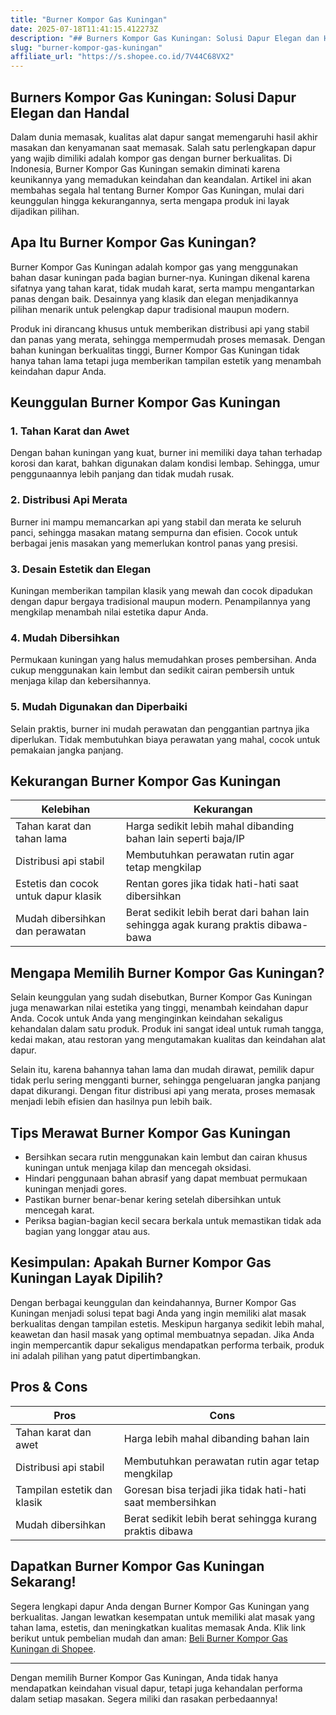 ```yaml
---
title: "Burner Kompor Gas Kuningan"
date: 2025-07-18T11:41:15.412273Z
description: "## Burners Kompor Gas Kuningan: Solusi Dapur Elegan dan Handal..."
slug: "burner-kompor-gas-kuningan"
affiliate_url: "https://s.shopee.co.id/7V44C68VX2"
---
```

## Burners Kompor Gas Kuningan: Solusi Dapur Elegan dan Handal

Dalam dunia memasak, kualitas alat dapur sangat memengaruhi hasil akhir masakan dan kenyamanan saat memasak. Salah satu perlengkapan dapur yang wajib dimiliki adalah kompor gas dengan burner berkualitas. Di Indonesia, Burner Kompor Gas Kuningan semakin diminati karena keunikannya yang memadukan keindahan dan keandalan. Artikel ini akan membahas segala hal tentang Burner Kompor Gas Kuningan, mulai dari keunggulan hingga kekurangannya, serta mengapa produk ini layak dijadikan pilihan.

## Apa Itu Burner Kompor Gas Kuningan?

Burner Kompor Gas Kuningan adalah kompor gas yang menggunakan bahan dasar kuningan pada bagian burner-nya. Kuningan dikenal karena sifatnya yang tahan karat, tidak mudah karat, serta mampu mengantarkan panas dengan baik. Desainnya yang klasik dan elegan menjadikannya pilihan menarik untuk pelengkap dapur tradisional maupun modern.

Produk ini dirancang khusus untuk memberikan distribusi api yang stabil dan panas yang merata, sehingga mempermudah proses memasak. Dengan bahan kuningan berkualitas tinggi, Burner Kompor Gas Kuningan tidak hanya tahan lama tetapi juga memberikan tampilan estetik yang menambah keindahan dapur Anda.

## Keunggulan Burner Kompor Gas Kuningan

### 1. Tahan Karat dan Awet

Dengan bahan kuningan yang kuat, burner ini memiliki daya tahan terhadap korosi dan karat, bahkan digunakan dalam kondisi lembap. Sehingga, umur penggunaannya lebih panjang dan tidak mudah rusak.

### 2. Distribusi Api Merata

Burner ini mampu memancarkan api yang stabil dan merata ke seluruh panci, sehingga masakan matang sempurna dan efisien. Cocok untuk berbagai jenis masakan yang memerlukan kontrol panas yang presisi.

### 3. Desain Estetik dan Elegan

Kuningan memberikan tampilan klasik yang mewah dan cocok dipadukan dengan dapur bergaya tradisional maupun modern. Penampilannya yang mengkilap menambah nilai estetika dapur Anda.

### 4. Mudah Dibersihkan

Permukaan kuningan yang halus memudahkan proses pembersihan. Anda cukup menggunakan kain lembut dan sedikit cairan pembersih untuk menjaga kilap dan kebersihannya.

### 5. Mudah Digunakan dan Diperbaiki

Selain praktis, burner ini mudah perawatan dan penggantian partnya jika diperlukan. Tidak membutuhkan biaya perawatan yang mahal, cocok untuk pemakaian jangka panjang.

## Kekurangan Burner Kompor Gas Kuningan

| Kelebihan | Kekurangan |
|--------------|--------------|
| Tahan karat dan tahan lama | Harga sedikit lebih mahal dibanding bahan lain seperti baja/IP |
| Distribusi api stabil | Membutuhkan perawatan rutin agar tetap mengkilap |
| Estetis dan cocok untuk dapur klasik | Rentan gores jika tidak hati-hati saat dibersihkan |
| Mudah dibersihkan dan perawatan | Berat sedikit lebih berat dari bahan lain sehingga agak kurang praktis dibawa-bawa |

## Mengapa Memilih Burner Kompor Gas Kuningan?

Selain keunggulan yang sudah disebutkan, Burner Kompor Gas Kuningan juga menawarkan nilai estetika yang tinggi, menambah keindahan dapur Anda. Cocok untuk Anda yang menginginkan keindahan sekaligus kehandalan dalam satu produk. Produk ini sangat ideal untuk rumah tangga, kedai makan, atau restoran yang mengutamakan kualitas dan keindahan alat dapur.

Selain itu, karena bahannya tahan lama dan mudah dirawat, pemilik dapur tidak perlu sering mengganti burner, sehingga pengeluaran jangka panjang dapat dikurangi. Dengan fitur distribusi api yang merata, proses memasak menjadi lebih efisien dan hasilnya pun lebih baik.

## Tips Merawat Burner Kompor Gas Kuningan

- Bersihkan secara rutin menggunakan kain lembut dan cairan khusus kuningan untuk menjaga kilap dan mencegah oksidasi.
- Hindari penggunaan bahan abrasif yang dapat membuat permukaan kuningan menjadi gores.
- Pastikan burner benar-benar kering setelah dibersihkan untuk mencegah karat.
- Periksa bagian-bagian kecil secara berkala untuk memastikan tidak ada bagian yang longgar atau aus.

## Kesimpulan: Apakah Burner Kompor Gas Kuningan Layak Dipilih?

Dengan berbagai keunggulan dan keindahannya, Burner Kompor Gas Kuningan menjadi solusi tepat bagi Anda yang ingin memiliki alat masak berkualitas dengan tampilan estetis. Meskipun harganya sedikit lebih mahal, keawetan dan hasil masak yang optimal membuatnya sepadan. Jika Anda ingin mempercantik dapur sekaligus mendapatkan performa terbaik, produk ini adalah pilihan yang patut dipertimbangkan.

## Pros & Cons

| Pros | Cons |
|--------------|--------------|
| Tahan karat dan awet | Harga lebih mahal dibanding bahan lain |
| Distribusi api stabil | Membutuhkan perawatan rutin agar tetap mengkilap |
| Tampilan estetik dan klasik | Goresan bisa terjadi jika tidak hati-hati saat membersihkan |
| Mudah dibersihkan | Berat sedikit lebih berat sehingga kurang praktis dibawa |

## Dapatkan Burner Kompor Gas Kuningan Sekarang!

Segera lengkapi dapur Anda dengan Burner Kompor Gas Kuningan yang berkualitas. Jangan lewatkan kesempatan untuk memiliki alat masak yang tahan lama, estetis, dan meningkatkan kualitas memasak Anda. Klik link berikut untuk pembelian mudah dan aman: [Beli Burner Kompor Gas Kuningan di Shopee](https://s.shopee.co.id/7V44C68VX2).

---

Dengan memilih Burner Kompor Gas Kuningan, Anda tidak hanya mendapatkan keindahan visual dapur, tetapi juga kehandalan performa dalam setiap masakan. Segera miliki dan rasakan perbedaannya!